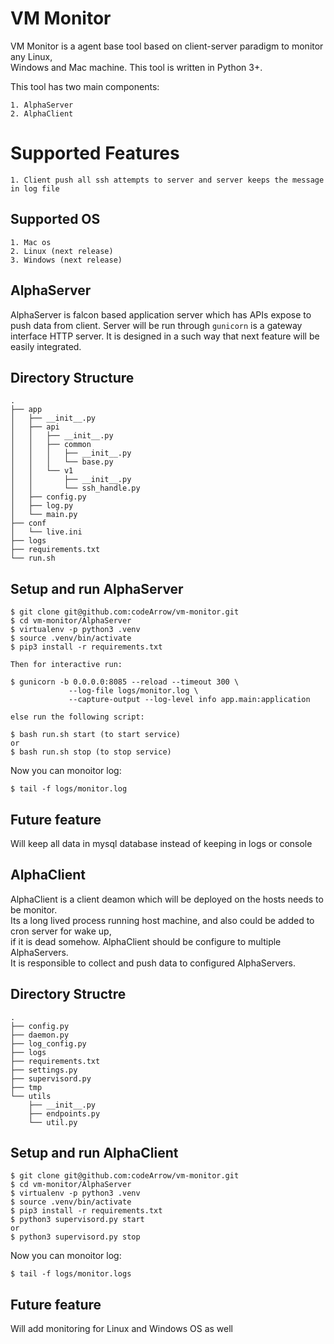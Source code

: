 VM Monitor
===

VM Monitor is a agent base tool based on client-server paradigm to monitor any Linux,  
Windows and Mac machine. This tool is written in Python 3+.

This tool has two main components:  
```
1. AlphaServer
2. AlphaClient
```

# Supported Features

```
1. Client push all ssh attempts to server and server keeps the message in log file
```

## Supported OS

```
1. Mac os
2. Linux (next release)
3. Windows (next release)
```

## AlphaServer

AlphaServer is falcon based application server which has APIs expose to push data from client.
Server will be run through `gunicorn` is a gateway interface HTTP server.
It is designed in a such way that next feature will be easily integrated.

## Directory Structure
```
.
├── app
│   ├── __init__.py
│   ├── api
│   │   ├── __init__.py
│   │   ├── common
│   │   │   ├── __init__.py
│   │   │   └── base.py
│   │   └── v1
│   │       ├── __init__.py
│   │       └── ssh_handle.py
│   ├── config.py
│   ├── log.py
│   └── main.py
├── conf
│   └── live.ini
├── logs
├── requirements.txt
└── run.sh
```

## Setup and run AlphaServer

```
$ git clone git@github.com:codeArrow/vm-monitor.git
$ cd vm-monitor/AlphaServer
$ virtualenv -p python3 .venv
$ source .venv/bin/activate
$ pip3 install -r requirements.txt

Then for interactive run:

$ gunicorn -b 0.0.0.0:8085 --reload --timeout 300 \
             --log-file logs/monitor.log \
             --capture-output --log-level info app.main:application

else run the following script:

$ bash run.sh start (to start service)
or
$ bash run.sh stop (to stop service)

```

Now you can monoitor log:

```
$ tail -f logs/monitor.log
```

## Future feature
Will keep all data in mysql database instead of keeping in logs or console


## AlphaClient

AlphaClient is a client deamon which will be deployed on the hosts needs to be monitor.  
Its a long lived process running host machine, and also could be added to cron server for wake up,   
if it is dead somehow. AlphaClient should be configure to multiple AlphaServers.  
It is responsible to collect and push data to configured AlphaServers.


## Directory Structre

```
.
├── config.py
├── daemon.py
├── log_config.py
├── logs
├── requirements.txt
├── settings.py
├── supervisord.py
├── tmp
└── utils
    ├── __init__.py
    ├── endpoints.py
    └── util.py

```


## Setup and run AlphaClient

```
$ git clone git@github.com:codeArrow/vm-monitor.git
$ cd vm-monitor/AlphaServer
$ virtualenv -p python3 .venv
$ source .venv/bin/activate
$ pip3 install -r requirements.txt
$ python3 supervisord.py start
or
$ python3 supervisord.py stop
```

Now you can monoitor log:

```
$ tail -f logs/monitor.logs
```

## Future feature
Will add monitoring for Linux and Windows OS as well
